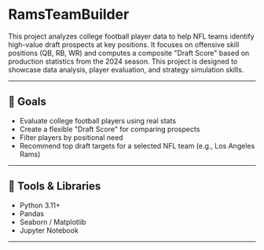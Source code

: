 # RamsTeamBuilder
This project analyzes college football player data to help NFL teams identify high-value draft prospects at key positions. It focuses on offensive skill positions (QB, RB, WR) and computes a composite "Draft Score" based on production statistics from the 2024 season. This project is designed to showcase data analysis, player evaluation, and strategy simulation skills.

---

## 📌 Goals

- Evaluate college football players using real stats
- Create a flexible "Draft Score" for comparing prospects
- Filter players by positional need
- Recommend top draft targets for a selected NFL team (e.g., Los Angeles Rams)

---

## 🧰 Tools & Libraries

- Python 3.11+
- Pandas
- Seaborn / Matplotlib
- Jupyter Notebook

---
